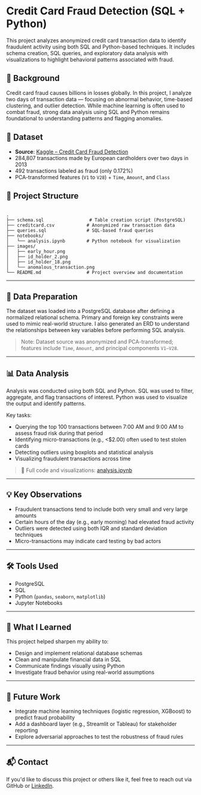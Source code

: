 # Credit Card Fraud Detection (SQL + Python)

This project analyzes anonymized credit card transaction data to identify fraudulent activity using both SQL and Python-based techniques. It includes schema creation, SQL queries, and exploratory data analysis with visualizations to highlight behavioral patterns associated with fraud.

## 📌 Background

Credit card fraud causes billions in losses globally. In this project, I analyze two days of transaction data — focusing on abnormal behavior, time-based clustering, and outlier detection. While machine learning is often used to combat fraud, strong data analysis using SQL and Python remains foundational to understanding patterns and flagging anomalies.

## 🧠 Dataset

- **Source**: [Kaggle – Credit Card Fraud Detection](https://www.kaggle.com/datasets/mlg-ulb/creditcardfraud)
- 284,807 transactions made by European cardholders over two days in 2013
- 492 transactions labeled as fraud (only 0.172%)
- PCA-transformed features (`V1` to `V28`) + `Time`, `Amount`, and `Class`

## 📂 Project Structure
<pre lang="text"><code>
.
├── schema.sql                 # Table creation script (PostgreSQL)
├── creditcard.csv            # Anonymized raw transaction data
├── queries.sql               # SQL-based fraud queries
├── notebooks/
│   └── analysis.ipynb        # Python notebook for visualization
├── images/
│   ├── early_hour.png
│   ├── id_holder_2.png
│   ├── id_holder_18.png
│   └── anomalous_transaction.png
└── README.md                 # Project overview and documentation
</code></pre>


---

## 🧱 Data Preparation

The dataset was loaded into a PostgreSQL database after defining a normalized relational schema. Primary and foreign key constraints were used to mimic real-world structure. I also generated an ERD to understand the relationships between key variables before performing SQL analysis.

> Note: Dataset source was anonymized and PCA-transformed; features include `Time`, `Amount`, and principal components `V1–V28`.

---

## 📊 Data Analysis

Analysis was conducted using both SQL and Python. SQL was used to filter, aggregate, and flag transactions of interest. Python was used to visualize the output and identify patterns.

Key tasks:
- Querying the top 100 transactions between 7:00 AM and 9:00 AM to assess fraud risk during that period
- Identifying micro-transactions (e.g., <$2.00) often used to test stolen cards
- Detecting outliers using boxplots and statistical analysis
- Visualizing fraudulent transactions across time

> 📓 Full code and visualizations: [analysis.ipynb](notebooks/analysis.ipynb)

---

## 💡 Key Observations

- Fraudulent transactions tend to include both very small and very large amounts
- Certain hours of the day (e.g., early morning) had elevated fraud activity
- Outliers were detected using both IQR and standard deviation techniques
- Micro-transactions may indicate card testing by bad actors

---

## 🛠️ Tools Used

- PostgreSQL  
- SQL  
- Python (`pandas`, `seaborn`, `matplotlib`)  
- Jupyter Notebooks  

---

## 🧠 What I Learned

This project helped sharpen my ability to:
- Design and implement relational database schemas
- Clean and manipulate financial data in SQL
- Communicate findings visually using Python
- Investigate fraud behavior using real-world assumptions

---

## 🚀 Future Work

- Integrate machine learning techniques (logistic regression, XGBoost) to predict fraud probability  
- Add a dashboard layer (e.g., Streamlit or Tableau) for stakeholder reporting  
- Explore adversarial approaches to test the robustness of fraud rules  

---

## 📬 Contact

If you'd like to discuss this project or others like it, feel free to reach out via GitHub or [LinkedIn](https://www.linkedin.com/promiseabu).
